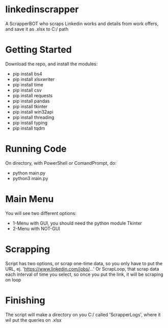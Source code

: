 # linkedinscrapper
A ScrapperBOT who scraps Linkedin works and details from work offers, and save it as .xlsx to C:/ path
# Getting Started
Download the repo, and install the modules:
* pip install bs4
* pip install xlsxwriter
* pip install time
* pip install csv
* pip install requests
* pip install pandas
* pip install tkinter
* pip install win32api
* pip install threading
* pip install typing
* pip install tqdm
# Running Code
On directory, with PowerShell or ComandPrompt, do:
* python main.py
* python3 main.py
# Main Menu
You will see two different options:
* 1-Menu with GUI, you should need the python module Tkinter
* 2-Menu with NOT-GUI
# Scrapping
Script has two options, or scrap one-time data, so you only have to put the URL, ej. 'https://www.linkedin.com/jobs/...'
Or ScrapLoop, that scrap data each interval of time you select, so once you put the link, it will be scraping on loop
# Finishing
The script will make a directory on you C:/ called 'ScrapperLogs', where it wil put the queries on .xlsx
